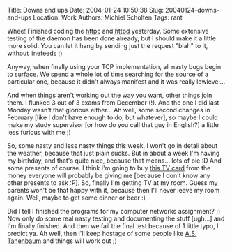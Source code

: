 Title: Downs and ups
Date: 2004-01-24 10:50:38
Slug: 20040124-downs-and-ups
Location: Work
Authors: Michiel Scholten
Tags: rant

<p>Whee! Finished coding the <acronym title="HTTP client">httpc</acronym> and <acronym title="HTTP daemon aka server">httpd</acronym> yesterday. Some extensive testing of the daemon has been done already, but I should make it a little more solid. You can let it hang by sending just the request "blah" to it, without linefeeds ;)</p>
<p>Anyway, when finally using your TCP implementation, all nasty bugs begin to surface. We spend a whole lot of time searching for the source of a particular one, because it didn't always manifest and it was really lowlevel...</p>
<p>And when things aren't working out the way you want, other things join them. I flunked 3 out of 3 exams from December (!). And the one I did last Monday wasn't that glorious either... Ah well, some second changes in February [like I don't have enough to do, but whatever], so maybe I could make my study supervisor [or how do you call that guy in English?] a little less furious with me ;)</p>

<p>So, some nasty and less nasty things this week. I won't go in detail about the weather, because that just plain sucks. But in about a week I'm having my birthday, and that's quite nice, because that means... lots of pie :D And some presents of course. I think I'm going to buy <a href="http://www.hauppauge.com/html/wintvpvr350_datasheet.htm">this TV card</a> from the money everyone will probably be giving me [because I don't know any other presents to ask :P]. So, finally I'm getting TV at my room. Guess my parents won't be that happy with it, because then I'll never leave my room again. Well, maybe to get some dinner or beer :)</p>

<p>Did I tell I finished the programs for my computer networks assignment? ;) Now only do some real nasty testing and documenting the stuff [ugh...] and I'm finally finished. And then we fail the final test because of 1 little typo, I predict ya. Ah well, then I'll keep hostage of some people like <a href="http://www.cs.vu.nl/~ast/">A.S. Tanenbaum</a> and things will work out ;)</p>